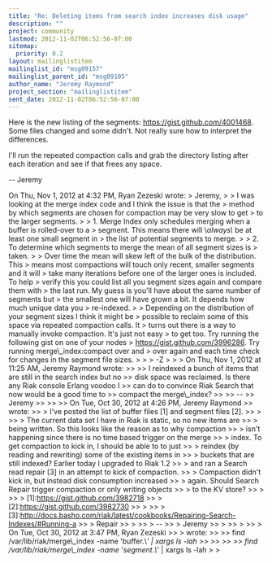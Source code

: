 ```yaml
---
title: "Re: Deleting items from search index increases disk usage"
description: ""
project: community
lastmod: 2012-11-02T06:52:56-07:00
sitemap:
  priority: 0.2
layout: mailinglistitem
mailinglist_id: "msg09157"
mailinglist_parent_id: "msg09105"
author_name: "Jeremy Raymond"
project_section: "mailinglistitem"
sent_date: 2012-11-02T06:52:56-07:00
---
```



Here is the new listing of the segments:
https://gist.github.com/4001468. Some files changed and some didn't.
Not really sure how to interpret the differences.

I'll run the repeated compaction calls and grab the directory listing
after each iteration and see if that frees any space.

--
Jeremy


On Thu, Nov 1, 2012 at 4:32 PM, Ryan Zezeski  wrote:
&gt; Jeremy,
&gt;
&gt; I was looking at the merge index code and I think the issue is that the
&gt; method by which segments are chosen for compaction may be very slow to get
&gt; to the larger segments.
&gt;
&gt; 1. Merge Index only schedules merging when a buffer is rolled-over to a
&gt; segment. This means there will \\_always\\_ be at least one small segment in
&gt; the list of potential segments to merge.
&gt;
&gt; 2. To determine which segments to merge the mean of all segment sizes is
&gt; taken.
&gt;
&gt; Over time the mean will skew left of the bulk of the distribution. This
&gt; means most compactions will touch only recent, smaller segments and it will
&gt; take many iterations before one of the larger ones is included. To help
&gt; verify this you could list all you segment sizes again and compare them with
&gt; the last run. My guess is you'll have about the same number of segments but
&gt; the smallest one will have grown a bit. It depends how much unique data you
&gt; re-indexed.
&gt;
&gt; Depending on the distribution of your segment sizes I think it might be
&gt; possible to reclaim some of this space via repeated compaction calls. It
&gt; turns out there is a way to manually invoke compaction. It's just not easy
&gt; to get too. Try running the following gist on one of your nodes
&gt; https://gist.github.com/3996286. Try running merge\\_index:compact over and
&gt; over again and each time check for changes in the segment file sizes.
&gt;
&gt;
&gt; -Z
&gt;
&gt;
&gt; On Thu, Nov 1, 2012 at 11:25 AM, Jeremy Raymond  wrote:
&gt;&gt;
&gt;&gt; I reindexed a bunch of items that are still in the search index but no
&gt;&gt; disk space was reclaimed. Is there any Riak console Erlang voodoo I
&gt;&gt; can do to convince Riak Search that now would be a good time to
&gt;&gt; compact the merge\\_index?
&gt;&gt;
&gt;&gt; --
&gt;&gt; Jeremy
&gt;&gt;
&gt;&gt;
&gt;&gt; On Tue, Oct 30, 2012 at 4:26 PM, Jeremy Raymond 
&gt;&gt; wrote:
&gt;&gt; &gt; I've posted the list of buffer files [1] and segment files [2].
&gt;&gt; &gt;
&gt;&gt; &gt; The current data set I have in Riak is static, so no new items are
&gt;&gt; &gt; being written. So this looks like the reason as to why compaction
&gt;&gt; &gt; isn't happening since there is no time based trigger on the merge
&gt;&gt; &gt; index. To get compaction to kick in, I should be able to to just
&gt;&gt; &gt; reindex (by reading and rewriting) some of the existing items in
&gt;&gt; &gt; buckets that are still indexed? Earlier today I upgraded to Riak 1.2
&gt;&gt; &gt; and ran a Search read repair [3] in an attempt to kick of compaction.
&gt;&gt; &gt; Compaction didn't kick in, but instead disk consumption increased
&gt;&gt; &gt; again. Should Search Repair trigger compaction or only writing objects
&gt;&gt; &gt; to the KV store?
&gt;&gt; &gt;
&gt;&gt; &gt; [1]:https://gist.github.com/3982718
&gt;&gt; &gt; [2]:https://gist.github.com/3982730
&gt;&gt; &gt;
&gt;&gt; &gt; [3]:http://docs.basho.com/riak/latest/cookbooks/Repairing-Search-Indexes/#Running-a
&gt;&gt; &gt; Repair
&gt;&gt; &gt;
&gt;&gt; &gt; --
&gt;&gt; &gt; Jeremy
&gt;&gt; &gt;
&gt;&gt; &gt;
&gt;&gt; &gt; On Tue, Oct 30, 2012 at 3:47 PM, Ryan Zezeski 
&gt;&gt; &gt; wrote:
&gt;&gt; &gt;&gt; find /var/lib/riak/merge\\_index -name 'buffer.\\*' | xargs ls -lah
&gt;&gt; &gt;&gt;
&gt;&gt; &gt;&gt; find /var/lib/riak/merge\\_index -name 'segment.\\*' | xargs ls -lah
&gt;
&gt;

